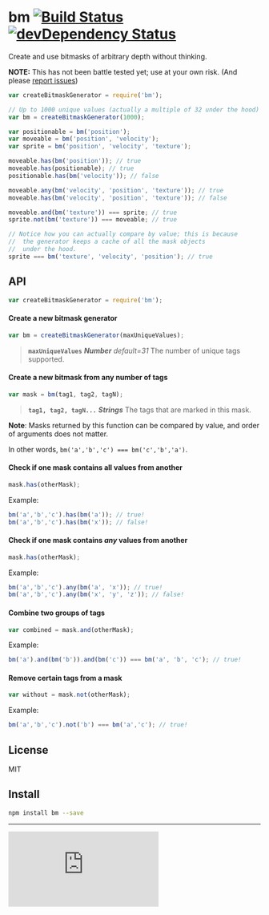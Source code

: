 # bm [![Build Status](https://drone.io/github.com/gitsubio/bm/status.png)](https://drone.io/github.com/gitsubio/bm/latest) [![devDependency Status](https://david-dm.org/gitsubio/bm/dev-status.svg?style=flat-square)](https://david-dm.org/gitsubio/bm#info=devDependencies)

Create and use bitmasks of arbitrary depth without thinking.

**NOTE:** This has not been battle tested yet; use at your own risk. (And please [report issues](http://github.com/gitsubio/bm/issues))

```js
var createBitmaskGenerator = require('bm');

// Up to 1000 unique values (actually a multiple of 32 under the hood)
var bm = createBitmaskGenerator(1000);

var positionable = bm('position');
var moveable = bm('position', 'velocity');
var sprite = bm('position', 'velocity', 'texture');

moveable.has(bm('position')); // true
moveable.has(positionable); // true
positionable.has(bm('velocity')); // false

moveable.any(bm('velocity', 'position', 'texture')); // true
moveable.has(bm('velocity', 'position', 'texture')); // false

moveable.and(bm('texture')) === sprite; // true
sprite.not(bm('texture')) === moveable; // true

// Notice how you can actually compare by value; this is because
//  the generator keeps a cache of all the mask objects
//  under the hood.
sprite === bm('texture', 'velocity', 'position'); // true
```

## API

```js
var createBitmaskGenerator = require('bm');
```

#### Create a new bitmask generator
```js
var bm = createBitmaskGenerator(maxUniqueValues);
```
> **`maxUniqueValues`** ***Number*** *default=31* The number of unique tags supported.


#### Create a new bitmask from any number of tags
```js
var mask = bm(tag1, tag2, tagN);
```
> **`tag1, tag2, tagN...`** ***Strings*** The tags that are marked in this mask.

**Note**: Masks returned by this function can be compared by value, and order of arguments does not matter.

In other words, `bm('a','b','c') === bm('c','b','a')`.

#### Check if one mask contains **all** values from another
```js
mask.has(otherMask);
```

Example:

```js
bm('a','b','c').has(bm('a')); // true!
bm('a','b','c').has(bm('x')); // false!
```

#### Check if one mask contains *any* values from another
```js
mask.has(otherMask);
```

Example:

```js
bm('a','b','c').any(bm('a', 'x')); // true!
bm('a','b','c').any(bm('x', 'y', 'z')); // false!
```

#### Combine two groups of tags
```js
var combined = mask.and(otherMask);
```

Example:

```js
bm('a').and(bm('b')).and(bm('c')) === bm('a', 'b', 'c'); // true!
```

#### Remove certain tags from a mask

```js
var without = mask.not(otherMask);
```

Example:

```js
bm('a','b','c').not('b') === bm('a','c'); // true!
```

## License

MIT

## Install

```bash
npm install bm --save
```

----

[![Analytics](https://ga-beacon.appspot.com/UA-33247419-2/bm/README.md)](https://github.com/igrigorik/ga-beacon)
